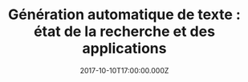 ---
title: 'Génération automatique de texte : état de la recherche et des applications'
authors:
  - S. Bibauw
event: Audaxis Autumn Talk
location: 'Brussels, Belgium'
date: 2017-10-10T17:00:00.000Z
all_day: true
abstract: ''
summary: ''
url_slides: bibauw-2017-audaxis.pdf
url_pdf: ''
url_video: ''
aliases:
  - /talk/2017-audaxis
  - /event/2017-audaxis
---